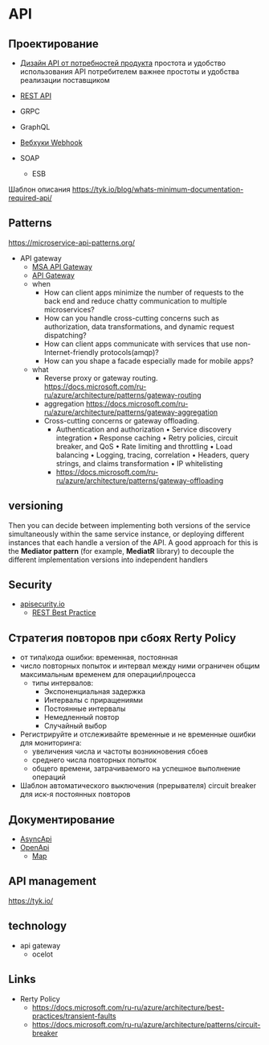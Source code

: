 # API

## Проектирование

* [Дизайн API от потребностей продукта](http://agilemindset.ru/%d0%b0%d1%80%d1%85%d0%b8%d1%82%d0%b5%d0%ba%d1%82%d1%83%d1%80%d0%b0/)
простота и удобство использования API потребителем важнее простоты и удобства реализации поставщиком

* [REST API](api.rest.md)
* GRPC
* GraphQL
* [Вебхуки Webhook](https://systems.education/api-realtime)
* SOAP
  * ESB

Шаблон описания 
https://tyk.io/blog/whats-minimum-documentation-required-api/

## Patterns

https://microservice-api-patterns.org/

* API gateway
  * [MSA API Gateway](https://docs.microsoft.com/ru-ru/dotnet/architecture/microservices/architect-microservice-container-applications/direct-client-to-microservice-communication-versus-the-api-gateway-pattern)
  * [API Gateway](https://microservices.io/patterns/apigateway.HTML)
  * when
    * How can client apps minimize the number of requests to the back end and reduce chatty 
communication to multiple microservices?
    * How can you handle cross-cutting concerns such as authorization, data transformations, and dynamic request dispatching?
    *  How can client apps communicate with services that use non-Internet-friendly protocols(amqp)? 
    * How can you shape a facade especially made for mobile apps?
  * what
    * Reverse proxy or gateway routing. https://docs.microsoft.com/ru-ru/azure/architecture/patterns/gateway-routing
    * aggregation https://docs.microsoft.com/ru-ru/azure/architecture/patterns/gateway-aggregation
    * Cross-cutting concerns or gateway offloading.
      * Authentication and authorization 
      • Service discovery integration 
• Response caching 
• Retry policies, circuit breaker, and QoS 
• Rate limiting and throttling 
• Load balancing 
• Logging, tracing, correlation 
• Headers, query strings, and claims transformation 
• IP whitelisting
      * https://docs.microsoft.com/ru-ru/azure/architecture/patterns/gateway-offloading

## versioning

Then you can decide between implementing both versions of the service 
simultaneously within the same service instance, or deploying different instances that each handle a 
version of the API. A good approach for this is the **Mediator pattern** (for example, **MediatR** library) to 
decouple the different implementation versions into independent handlers

## Security

* [apisecurity.io](https://apisecurity.io/)
  * [REST Best Practice](https://stackoverflow.blog/2021/10/06/best-practices-for-authentication-and-authorization-for-rest-apis/?utm_campaign=APISecurity%20newsletter&utm_medium=email&_hsmi=204867978&_hsenc=p2ANqtz-94r6UDHzZG48tgtd0Sz6OiZicy6tTBQysQKtk0WzhZXlXrXBucIld80QE3Gll1Le1lxnwNhNqu-pySFps1AsqeR8MQrg&utm_content=204868574&utm_source=hs_email)

## Стратегия повторов при сбоях Rerty Policy

* от типа\кода ошибки: временная, постоянная
* число повторных попыток и интервал между ними ограничен общим максимальным временем для операции\процесса
  * типы интервалов:
    * Экспоненциальная задержка
    * Интервалы с приращениями
    * Постоянные интервалы
    * Немедленный повтор
    * Случайный выбор
* Регистрируйте и отслеживайте временные и не временные ошибки для мониторинга: 
  * увеличения числа и частоты возникновения сбоев
  * среднего числа повторных попыток 
  * общего времени, затрачиваемого на успешное выполнение операций
* Шаблон автоматического выключения (прерывателя) circuit breaker для иск-я постоянных повторов

## Документирование

* [AsyncApi](asyncapi.md)
* [OpenApi](https://github.com/daemon110282/api#openapi)
  * [Map](http://openapi-map.apihandyman.io/)

## API management

https://tyk.io/

## technology

- api gateway
  - ocelot

## Links

* Rerty Policy
  * https://docs.microsoft.com/ru-ru/azure/architecture/best-practices/transient-faults
  * https://docs.microsoft.com/ru-ru/azure/architecture/patterns/circuit-breaker
